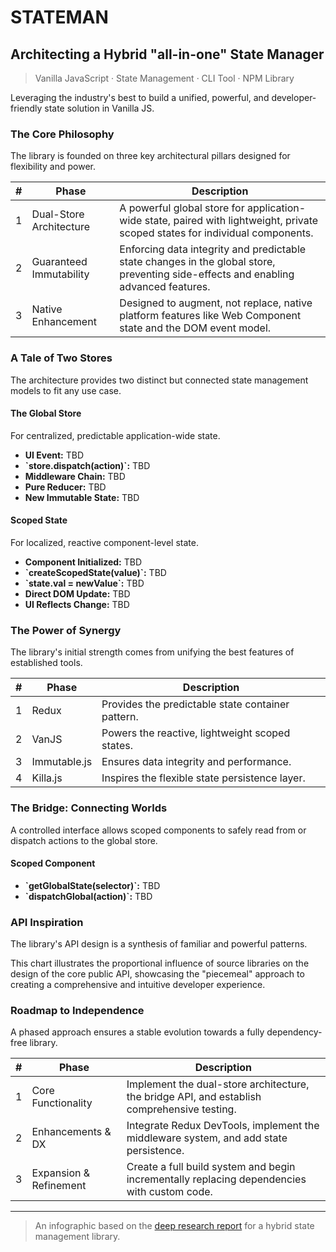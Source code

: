 # STATEMAN

## Architecting a Hybrid "all-in-one" State Manager

> Vanilla JavaScript &middot; State Management &middot; CLI Tool &middot; NPM Library

Leveraging the industry's best to build a unified, powerful, and developer-friendly state solution in Vanilla JS.

### The Core Philosophy

The library is founded on three key architectural pillars designed for flexibility and power.

| # | Phase | Description |
| --- | --- | --- |
| 1 | Dual-Store Architecture | A powerful global store for application-wide state, paired with lightweight, private scoped states for individual components. |
| 2 | Guaranteed Immutability | Enforcing data integrity and predictable state changes in the global store, preventing side-effects and enabling advanced features. |
| 3 | Native Enhancement| Designed to augment, not replace, native platform features like Web Component state and the DOM event model. |

### A Tale of Two Stores

The architecture provides two distinct but connected state management models to fit any use case.

#### The Global Store

For centralized, predictable application-wide state.

- **UI Event:** TBD
- **\`store.dispatch(action)\`:** TBD
- **Middleware Chain:** TBD
- **Pure Reducer:** TBD
- **New Immutable State:** TBD

#### Scoped State

For localized, reactive component-level state.

- **Component Initialized:** TBD
- **\`createScopedState(value)\`:** TBD
- **\`state.val = newValue\`:** TBD
- **Direct DOM Update:** TBD
- **UI Reflects Change:** TBD

### The Power of Synergy

The library's initial strength comes from unifying the best features of established tools.

| # | Phase | Description |
| --- | --- | --- |
| 1 | Redux | Provides the predictable state container pattern. |
| 2 | VanJS | Powers the reactive, lightweight scoped states. |
| 3 | Immutable.js | Ensures data integrity and performance. |
| 4 | Killa.js | Inspires the flexible state persistence layer. |

### The Bridge: Connecting Worlds

A controlled interface allows scoped components to safely read from or dispatch actions to the global store.

#### Scoped Component

- **\`getGlobalState(selector)\`:** TBD
- **\`dispatchGlobal(action)\`:** TBD

### API Inspiration

The library's API design is a synthesis of familiar and powerful patterns.

This chart illustrates the proportional influence of source libraries on the design of the core public API, showcasing the "piecemeal" approach to creating a comprehensive and intuitive developer experience.

### Roadmap to Independence

A phased approach ensures a stable evolution towards a fully dependency-free library.

| # | Phase | Description |
| --- | --- | --- |
| 1 | Core Functionality | Implement the dual-store architecture, the bridge API, and establish comprehensive testing. |
| 2 | Enhancements & DX | Integrate Redux DevTools, implement the middleware system, and add state persistence. |
| 3 | Expansion & Refinement | Create a full build system and begin incrementally replacing dependencies with custom code. |

---

> An infographic based on the [deep research report](./research.pdf) for a hybrid state management library.
